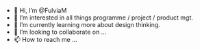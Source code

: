 - 👋 Hi, I’m @FulviaM
- 👀 I’m interested in all things programme / project / product mgt.
- 🌱 I’m currently learning more about design thinking.
- 💞️ I’m looking to collaborate on ...
- 📫 How to reach me ...

<!---
FulviaM/FulviaM is a ✨ special ✨ repository because its `README.md` (this file) appears on your GitHub profile.
You can click the Preview link to take a look at your changes.
--->

